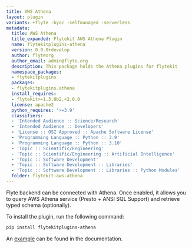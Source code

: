 ```yaml
---
title: AWS Athena
layout: plugin
variants: +flyte -byoc -selfmanaged -serverless
metadata:
  title: AWS Athena
  title_expanded: Flytekit AWS Athena Plugin
  name: flytekitplugins-athena
  version: 0.0.0+develop
  author: flyteorg
  author_email: admin@flyte.org
  description: This package holds the Athena plugins for flytekit
  namespace_packages:
  - flytekitplugins
  packages:
  - flytekitplugins.athena
  install_requires:
  - flytekit>=1.3.0b2,<2.0.0
  license: apache2
  python_requires: '>=3.9'
  classifiers:
  - 'Intended Audience :: Science/Research'
  - 'Intended Audience :: Developers'
  - 'License :: OSI Approved :: Apache Software License'
  - 'Programming Language :: Python :: 3.9'
  - 'Programming Language :: Python :: 3.10'
  - 'Topic :: Scientific/Engineering'
  - 'Topic :: Scientific/Engineering :: Artificial Intelligence'
  - 'Topic :: Software Development'
  - 'Topic :: Software Development :: Libraries'
  - 'Topic :: Software Development :: Libraries :: Python Modules'
  folder: flytekit-aws-athena
---
```



Flyte backend can be connected with Athena. Once enabled, it allows you to query AWS Athena service (Presto + ANSI SQL Support) and retrieve typed schema (optionally).

To install the plugin, run the following command:

```bash
pip install flytekitplugins-athena
```

An [example](https://docs.flyte.org/en/latest/flytesnacks/examples/athena_plugin/index.html) can be found in the documentation.
